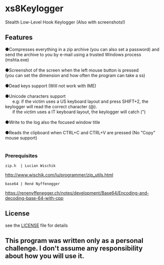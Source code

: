 # xs8Keylogger

Stealth Low-Level Hook Keylogger (Also with screenshots!)

## Features
●Compresses everything in a zip archive (you can also set a password) and send the archive to you by e-mail using a trusted Windows process (mshta.exe)<br /><br />
●Screenshot of the screen when the left mouse button is pressed<br />(you can set the dimension and how often the program can take a ss)<br /><br />
●Dead keys support (Will not work with IME)<br /><br />
●Unicode characters support<br />
&nbsp;&nbsp;&nbsp;&nbsp;&nbsp;&nbsp;e.g: if the victim uses a US keyboard layout and press SHIFT+2, the keylogger will read the correct
		 character (@).
		 <br />&nbsp;&nbsp;&nbsp;&nbsp;&nbsp;&nbsp;if the victim uses a IT keyboard layout, the keylogger will catch (")<br /><br />
●Write to the log also the focused window title<br /><br />
●Reads the clipboard when CTRL+C and CTRL+V are pressed (No "Copy" mouse support)
 <br /><br />
### Prerequisites

```
zip.h  | Lucian Wischik
```
http://www.wischik.com/lu/programmer/zip_utils.html
```
base64 | René Nyffenegger
```
https://renenyffenegger.ch/notes/development/Base64/Encoding-and-decoding-base-64-with-cpp
## License
see the [LICENSE](LICENSE) file for details

## This program was written only as a personal challenge. I don't assume any responsibility about how you will use it.
